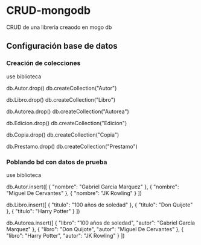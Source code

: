 # CRUD-mongodb
CRUD de una libreria creaodo en mogo db


## Configuración base de datos

### Creación de colecciones

use biblioteca

db.Autor.drop()
db.createCollection("Autor")

db.Libro.drop()
db.createCollection("Libro")

db.Autorea.drop()
db.createCollection("Autorea")

db.Edicion.drop()
db.createCollection("Edicion")

db.Copia.drop()
db.createCollection("Copia")

db.Prestamo.drop()
db.createCollection("Prestamo")


### Poblando bd con datos de prueba

use biblioteca

db.Autor.insert([
    {
        "nombre": "Gabriel García Marquez"
    },
    {
        "nombre": "Miguel De Cervantes"
    },
    {
        "nombre": "JK Rowling"
    }
])

db.Libro.insert([
    {
        "titulo": "100 años de soledad"
    },
    {
        "titulo": "Don Quijote"
    },
    {
        "titulo": "Harry Potter"
    }
])

db.Autorea.insert([
    {
        "libro": "100 años de soledad",
        "autor": "Gabriel García Marquez"
    },
    {
        "libro": "Don Quijote",
        "autor": "Miguel De Cervantes"
    },
    {
        "libro": "Harry Potter",
        "autor": "JK Rowling"
    }
])